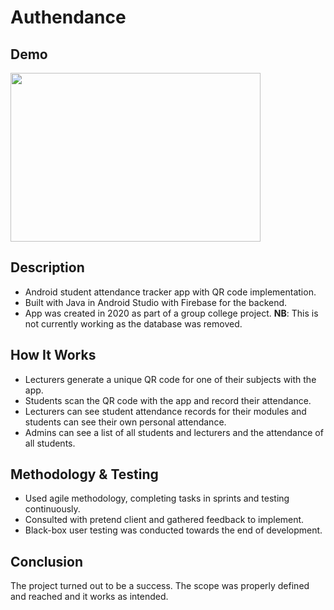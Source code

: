 # Authendance

## Demo
<img src="AuthendanceDemo.gif" width="400" height="270">

## Description
- Android student attendance tracker app with QR code implementation. 
- Built with Java in Android Studio with Firebase for the backend. 
- App was created in 2020 as part of a group college project. **NB**: This is not currently working as the database was removed.

## How It Works
- Lecturers generate a unique QR code for one of their subjects with the app.
- Students scan the QR code with the app and record their attendance.
- Lecturers can see student attendance records for their modules and students can see their own personal attendance. 
- Admins can see a list of all students and lecturers and the attendance of all students.

## Methodology & Testing
- Used agile methodology, completing tasks in sprints and testing continuously. 
- Consulted with pretend client and gathered feedback to implement. 
- Black-box user testing was conducted towards the end of development. 

## Conclusion
The project turned out to be a success. The scope was properly defined and reached and it works as intended. 


